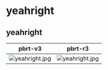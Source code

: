 # yeahright
## yeahright
|pbrt-v3|pbrt-r3|
|---|---|
|![yeahright.jpg](../v3/yeahright/yeahright.jpg)|![yeahright.jpg](../r3/yeahright/yeahright.jpg)|
